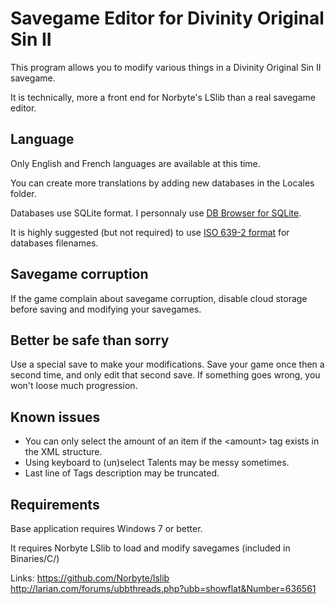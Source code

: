 # Savegame Editor for Divinity Original Sin II

This program allows you to modify various things in a Divinity Original Sin II savegame.

It is technically, more a front end for Norbyte's LSlib than a real savegame editor.


## Language

Only English and French languages are available at this time.

You can create more translations by adding new databases in the Locales folder.

Databases use SQLite format. I personnaly use [DB Browser for SQLite](https://sqlitebrowser.org/).

It is highly suggested (but not required) to use [ISO 639-2 format](https://en.wikipedia.org/wiki/List_of_ISO_639-2_codes) for databases filenames.


## Savegame corruption

If the game complain about savegame corruption, disable cloud storage before saving and modifying your savegames.


## Better be safe than sorry

Use a special save to make your modifications. Save your game once then a second time, and only edit that second save. If something goes wrong, you won't loose much progression.


## Known issues

- You can only select the amount of an item if the \<amount\> tag exists in the XML structure.
- Using keyboard to (un)select Talents may be messy sometimes.
- Last line of Tags description may be truncated.


## Requirements

Base application requires Windows 7 or better.

It requires Norbyte LSlib to load and modify savegames (included in Binaries/C/)

Links:
https://github.com/Norbyte/lslib
http://larian.com/forums/ubbthreads.php?ubb=showflat&Number=636561
